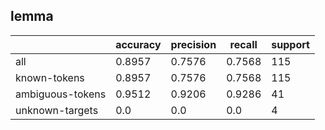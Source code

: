 
## lemma

|                  | accuracy | precision | recall | support |
|------------------|----------|-----------|--------|---------|
| all              | 0.8957   | 0.7576    | 0.7568 | 115     |
| known-tokens     | 0.8957   | 0.7576    | 0.7568 | 115     |
| ambiguous-tokens | 0.9512   | 0.9206    | 0.9286 | 41      |
| unknown-targets  | 0.0      | 0.0       | 0.0    | 4       |

